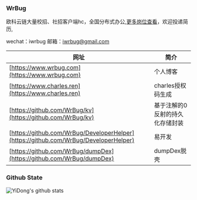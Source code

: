 ### WrBug

欧科云链大量校招、社招客户端hc，全国分布式办公,[更多岗位查看](https://app.mokahr.com/recommendation-apply/okgroup/4335?sharePageId=1212337&recommendCode=NTAKwe7&codeType=1&code=001m1JFa1EJOUC0aimHa1liVTJ1m1JFx&state=3#/recommendation/page/1212337)，欢迎投递简历,

wechat：iwrbug
邮箱：iwrbug@gmail.com


|  网址   | 简介 |
|  ----  | ----  |
| [https://www.wrbug.com](https://www.wrbug.com) |个人博客| 
| [https://www.charles.ren](https://www.charles.ren) |charles授权码生成| 
| [https://github.com/WrBug/kv](https://github.com/WrBug/kv) |基于注解的0反射的持久化存储封装| 
| [https://github.com/WrBug/DeveloperHelper](https://github.com/WrBug/DeveloperHelper) |易开发| 
| [https://github.com/WrBug/dumpDex](https://github.com/WrBug/dumpDex) |dumpDex脱壳| 


### Github State
![YiDong's github stats](https://github-readme-stats.vercel.app/api?username=wrbug&show_icons=true&theme=radical)
